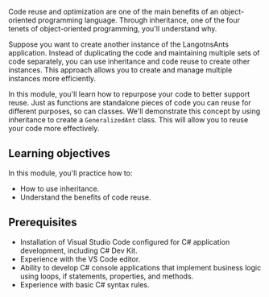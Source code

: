 Code reuse and optimization are one of the main benefits of an object-oriented programming language. Through inheritance, one of the four tenets of object-oriented programming, you'll understand why.

Suppose you want to create another instance of the LangotnsAnts application. Instead of duplicating the code and maintaining multiple sets of code separately, you can use inheritance and code reuse to create other instances. This approach allows you to create and manage multiple instances more efficiently.

In this module, you'll learn how to repurpose your code to better support reuse. Just as functions are standalone pieces of code you can reuse for different purposes, so can classes. We'll demonstrate this concept by using inheritance to create a `GeneralizedAnt` class. This will allow you to reuse your code more effectively.

## Learning objectives

In this module, you'll practice how to:

- How to use inheritance.
- Understand the benefits of code reuse.

## Prerequisites

- Installation of Visual Studio Code configured for C# application development, including C# Dev Kit.
- Experience with the VS Code editor.
- Ability to develop C# console applications that implement business logic using loops, if statements, properties, and methods.
- Experience with basic C# syntax rules.
